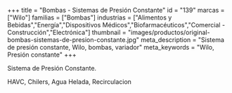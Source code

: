 +++
title = "Bombas - Sistemas de Presión Constante"
id = "139"
marcas = ["Wilo"]
familias = ["Bombas"]
industrias = ["Alimentos y Bebidas","Energía","Dispositivos Médicos","Biofarmacéuticos","Comercial - Construcción","Electrónica"]
thumbnail = "images/productos/original-bombas-sistemas-de-presion-constante.jpg"
meta_description = "Sistema de presión constante, Wilo, bombas, variador"
meta_keywords = "Wilo, Presión constante"
+++
<p>Sistema de Presión Constante.</p>
<p>HAVC, Chilers, Agua Helada, Recirculacion </p>